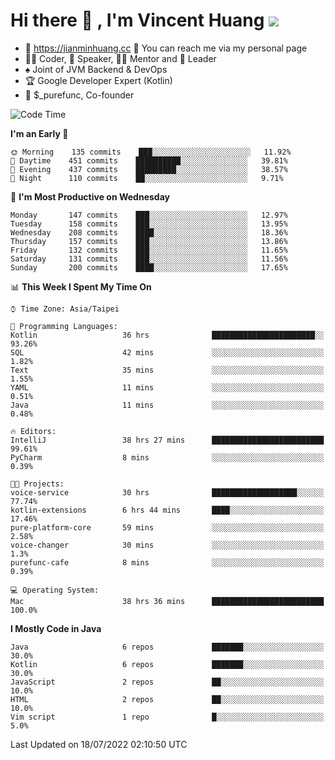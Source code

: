 # Hi there 👋 , I'm Vincent Huang ![](https://komarev.com/ghpvc/?username=Jian-Min-Huang)
- 💎 https://jianminhuang.cc 🙋 You can reach me via my personal page
- 👨‍💻 Coder, 🎤 Speaker, 👨‍🏫 Mentor and 🚀 Leader
- ♠️ Joint of JVM Backend & DevOps
- 🏆 Google Developer Expert (Kotlin)
- 💼 $_purefunc, Co-founder

<!--START_SECTION:waka-->
![Code Time](http://img.shields.io/badge/Code%20Time-0%20secs-blue)

**I'm an Early 🐤** 

```text
🌞 Morning    135 commits    ███░░░░░░░░░░░░░░░░░░░░░░   11.92% 
🌆 Daytime    451 commits    ██████████░░░░░░░░░░░░░░░   39.81% 
🌃 Evening    437 commits    █████████░░░░░░░░░░░░░░░░   38.57% 
🌙 Night      110 commits    ██░░░░░░░░░░░░░░░░░░░░░░░   9.71%

```
📅 **I'm Most Productive on Wednesday** 

```text
Monday       147 commits    ███░░░░░░░░░░░░░░░░░░░░░░   12.97% 
Tuesday      158 commits    ███░░░░░░░░░░░░░░░░░░░░░░   13.95% 
Wednesday    208 commits    ████░░░░░░░░░░░░░░░░░░░░░   18.36% 
Thursday     157 commits    ███░░░░░░░░░░░░░░░░░░░░░░   13.86% 
Friday       132 commits    ███░░░░░░░░░░░░░░░░░░░░░░   11.65% 
Saturday     131 commits    ███░░░░░░░░░░░░░░░░░░░░░░   11.56% 
Sunday       200 commits    ████░░░░░░░░░░░░░░░░░░░░░   17.65%

```


📊 **This Week I Spent My Time On** 

```text
⌚︎ Time Zone: Asia/Taipei

💬 Programming Languages: 
Kotlin                   36 hrs              ███████████████████████░░   93.26% 
SQL                      42 mins             ░░░░░░░░░░░░░░░░░░░░░░░░░   1.82% 
Text                     35 mins             ░░░░░░░░░░░░░░░░░░░░░░░░░   1.55% 
YAML                     11 mins             ░░░░░░░░░░░░░░░░░░░░░░░░░   0.51% 
Java                     11 mins             ░░░░░░░░░░░░░░░░░░░░░░░░░   0.48%

🔥 Editors: 
IntelliJ                 38 hrs 27 mins      █████████████████████████   99.61% 
PyCharm                  8 mins              ░░░░░░░░░░░░░░░░░░░░░░░░░   0.39%

🐱‍💻 Projects: 
voice-service            30 hrs              ███████████████████░░░░░░   77.74% 
kotlin-extensions        6 hrs 44 mins       ████░░░░░░░░░░░░░░░░░░░░░   17.46% 
pure-platform-core       59 mins             ░░░░░░░░░░░░░░░░░░░░░░░░░   2.58% 
voice-changer            30 mins             ░░░░░░░░░░░░░░░░░░░░░░░░░   1.3% 
purefunc-cafe            8 mins              ░░░░░░░░░░░░░░░░░░░░░░░░░   0.39%

💻 Operating System: 
Mac                      38 hrs 36 mins      █████████████████████████   100.0%

```

**I Mostly Code in Java** 

```text
Java                     6 repos             ███████░░░░░░░░░░░░░░░░░░   30.0% 
Kotlin                   6 repos             ███████░░░░░░░░░░░░░░░░░░   30.0% 
JavaScript               2 repos             ██░░░░░░░░░░░░░░░░░░░░░░░   10.0% 
HTML                     2 repos             ██░░░░░░░░░░░░░░░░░░░░░░░   10.0% 
Vim script               1 repo              █░░░░░░░░░░░░░░░░░░░░░░░░   5.0%

```



 Last Updated on 18/07/2022 02:10:50 UTC
<!--END_SECTION:waka-->

